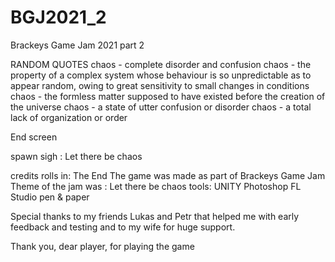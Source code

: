 # BGJ2021_2
Brackeys Game Jam 2021 part 2

RANDOM QUOTES
chaos - complete disorder and confusion
chaos - the property of a complex system whose behaviour is so unpredictable as to appear random, owing to great sensitivity to small changes in conditions
chaos - the formless matter supposed to have existed before the creation of the universe
chaos - a state of utter confusion or disorder
chaos - a total lack of organization or order

End screen

spawn sigh : Let there be chaos

credits rolls in:
The End
The game was made as part of Brackeys Game Jam
Theme of the jam was : Let there be chaos
tools:
        UNITY
        Photoshop
        FL Studio
        pen & paper

Special thanks to my friends Lukas and Petr that helped me with early feedback and testing
and to my wife for huge support.

Thank you, dear player, for playing the game


